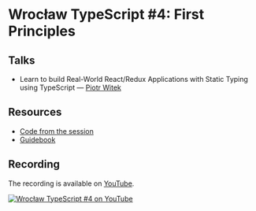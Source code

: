 # Wrocław TypeScript #4: First Principles

## Talks

- Learn to build Real-World React/Redux Applications with Static Typing using TypeScript — [Piotr Witek](https://github.com/piotrwitek)

## Resources

- [Code from the session](https://github.com/piotrwitek/react-redux-typescript-realworld-app)
- [Guidebook](https://github.com/piotrwitek/react-redux-typescript-guide)

## Recording

The recording is available on [YouTube](https://www.youtube.com/watch?v=D5gByYsvLcE).

[![Wrocław TypeScript #4 on YouTube](https://img.youtube.com/vi/D5gByYsvLcE/0.jpg)](https://www.youtube.com/watch?v=D5gByYsvLcE)
